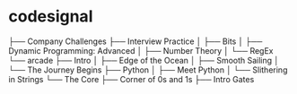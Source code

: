 # codesignal

├── Company Challenges
├── Interview Practice
│   ├── Bits
│   ├── Dynamic Programming: Advanced
│   ├── Number Theory
│   └── RegEx
└── arcade
    ├── Intro
    │   ├── Edge of the Ocean
    │   ├── Smooth Sailing
    │   └── The Journey Begins
    ├── Python
    │   ├── Meet Python
    │   └── Slithering in Strings
    └── The Core
        ├── Corner of 0s and 1s
        ├── Intro Gates